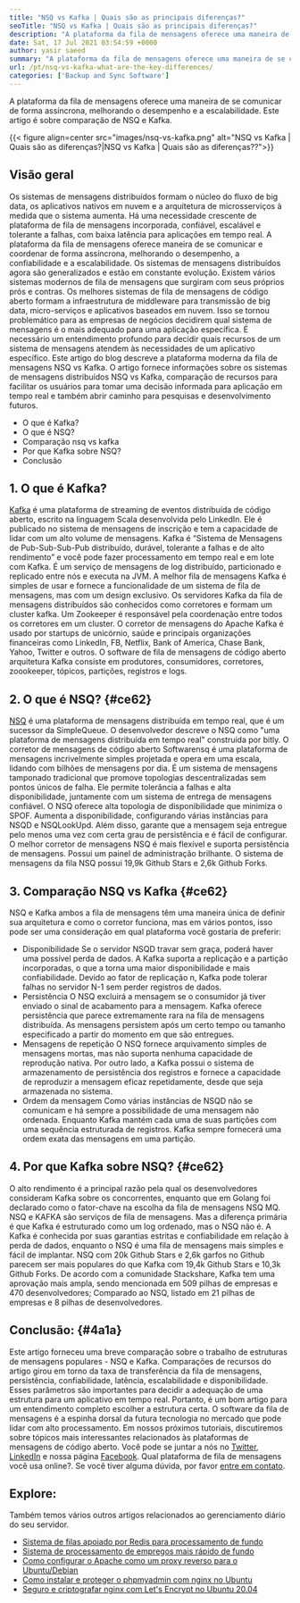 ```yaml
---
title: "NSQ vs Kafka | Quais são as principais diferenças?" 
seoTitle: "NSQ vs Kafka | Quais são as principais diferenças?" 
description: "A plataforma da fila de mensagens oferece uma maneira de se comunicar de forma assíncrona. Este artigo é sobre as diferenças do sistema de fila de mensagens NSQ e Kafka." 
date: Sat, 17 Jul 2021 03:54:59 +0000
author: yasir saeed
summary: "A plataforma da fila de mensagens oferece uma maneira de se comunicar de forma assíncrona, melhorando o desempenho e a escalabilidade. Este artigo é sobre comparação de NSQ e Kafka." 
url: /pt/nsq-vs-kafka-what-are-the-key-differences/
categories: ['Backup and Sync Software']
---
```


A plataforma da fila de mensagens oferece uma maneira de se comunicar de forma assíncrona, melhorando o desempenho e a escalabilidade. Este artigo é sobre comparação de NSQ e Kafka.

{{< figure align=center src="images/nsq-vs-kafka.png" alt="NSQ vs Kafka | Quais são as diferenças?|NSQ vs Kafka | Quais são as diferenças??">}}


##  **Visão geral**  
Os sistemas de mensagens distribuídos formam o núcleo do fluxo de big data, os aplicativos nativos em nuvem e a arquitetura de microsserviços à medida que o sistema aumenta. Há uma necessidade crescente de plataforma de fila de mensagens incorporada, confiável, escalável e tolerante a falhas, com baixa latência para aplicações em tempo real. A plataforma da fila de mensagens oferece maneira de se comunicar e coordenar de forma assíncrona, melhorando o desempenho, a confiabilidade e a escalabilidade.
Os sistemas de mensagens distribuídos agora são generalizados e estão em constante evolução. Existem vários sistemas modernos de fila de mensagens que surgiram com seus próprios prós e contras. Os melhores sistemas de fila de mensagens de código aberto formam a infraestrutura de middleware para transmissão de big data, micro-serviços e aplicativos baseados em nuvem. Isso se tornou problemático para as empresas de negócios decidirem qual sistema de mensagens é o mais adequado para uma aplicação específica. É necessário um entendimento profundo para decidir quais recursos de um sistema de mensagens atendem às necessidades de um aplicativo específico.
Este artigo do blog descreve a plataforma moderna da fila de mensagens NSQ vs Kafka. O artigo fornece informações sobre os sistemas de mensagens distribuídos NSQ vs Kafka, comparação de recursos para facilitar os usuários para tomar uma decisão informada para aplicação em tempo real e também abrir caminho para pesquisas e desenvolvimento futuros.
  * O que é Kafka?
  * O que é NSQ?
  * Comparação nsq vs kafka
  * Por que Kafka sobre NSQ?
  * Conclusão

## 1. O que é Kafka?
[Kafka][1] é uma plataforma de streaming de eventos distribuída de código aberto, escrito na linguagem Scala desenvolvida pelo LinkedIn. Ele é publicado no sistema de mensagens de inscrição e tem a capacidade de lidar com um alto volume de mensagens. Kafka é “Sistema de Mensagens de Pub-Sub-Sub-Pub distribuído, durável, tolerante a falhas e de alto rendimento” e você pode fazer processamento em tempo real e em lote com Kafka. É um serviço de mensagens de log distribuído, particionado e replicado entre nós e executa na JVM. A melhor fila de mensagens Kafka é simples de usar e fornece a funcionalidade de um sistema de fila de mensagens, mas com um design exclusivo.
Os servidores Kafka da fila de mensagens distribuídos são conhecidos como corretores e formam um cluster kafka. Um Zookeeper é responsável pela coordenação entre todos os corretores em um cluster. O corretor de mensagens do Apache Kafka é usado por startups de unicórnio, saúde e principais organizações financeiras como LinkedIn, FB, Netflix, Bank of America, Chase Bank, Yahoo, Twitter e outros. O software de fila de mensagens de código aberto arquitetura Kafka consiste em produtores, consumidores, corretores, zoookeeper, tópicos, partições, registros e logs.

## 2. O que é NSQ? {#ce62}

[NSQ][2] é uma plataforma de mensagens distribuída em tempo real, que é um sucessor da SimpleQueue. O desenvolvedor descreve o NSQ como "uma plataforma de mensagens distribuída em tempo real" construída por bitly. O corretor de mensagens de código aberto Softwarensq é uma plataforma de mensagens incrivelmente simples projetada e opera em uma escala, lidando com bilhões de mensagens por dia. É um sistema de mensagens tamponado tradicional que promove topologias descentralizadas sem pontos únicos de falha. Ele permite tolerância a falhas e alta disponibilidade, juntamente com um sistema de entrega de mensagens confiável.
O NSQ oferece alta topologia de disponibilidade que minimiza o SPOF. Aumenta a disponibilidade, configurando várias instâncias para NSQD e NSQLookUpd. Além disso, garante que a mensagem seja entregue pelo menos uma vez com certa grau de persistência e é fácil de configurar. O melhor corretor de mensagens NSQ é mais flexível e suporta persistência de mensagens. Possui um painel de administração brilhante. O sistema de mensagens da fila NSQ possui 19,9k Github Stars e 2,6k Github Forks.

## 3. Comparação NSQ vs Kafka {#ce62}

NSQ e Kafka ambos a fila de mensagens têm uma maneira única de definir sua arquitetura e como o corretor funciona, mas em vários pontos, isso pode ser uma consideração em qual plataforma você gostaria de preferir:
  * Disponibilidade
Se o servidor NSQD travar sem graça, poderá haver uma possível perda de dados. A Kafka suporta a replicação e a partição incorporadas, o que a torna uma maior disponibilidade e mais confiabilidade. Devido ao fator de replicação n, Kafka pode tolerar falhas no servidor N-1 sem perder registros de dados.
  * Persistência
O NSQ excluirá a mensagem se o consumidor já tiver enviado o sinal de acabamento para a mensagem.
Kafka oferece persistência que parece extremamente rara na fila de mensagens distribuída. As mensagens persistem após um certo tempo ou tamanho especificado a partir do momento em que são entregues.
  * Mensagens de repetição
O NSQ fornece arquivamento simples de mensagens mortas, mas não suporta nenhuma capacidade de reprodução nativa.
Por outro lado, a Kafka possui o sistema de armazenamento de persistência dos registros e fornece a capacidade de reproduzir a mensagem eficaz repetidamente, desde que seja armazenada no sistema.
  * Ordem da mensagem
Como várias instâncias de NSQD não se comunicam e há sempre a possibilidade de uma mensagem não ordenada. Enquanto Kafka mantém cada uma de suas partições com uma sequência estruturada de registros. Kafka sempre fornecerá uma ordem exata das mensagens em uma partição.

## 4. Por que Kafka sobre NSQ? {#ce62}

O alto rendimento é a principal razão pela qual os desenvolvedores consideram Kafka sobre os concorrentes, enquanto que em Golang foi declarado como o fator-chave na escolha da fila de mensagens NSQ MQ. NSQ e KAFKA são serviços de fila de mensagens. Mas a diferença primária é que Kafka é estruturado como um log ordenado, mas o NSQ não é. A Kafka é conhecida por suas garantias estritas e confiabilidade em relação à perda de dados, enquanto o NSQ é uma fila de mensagens mais simples e fácil de implantar.
NSQ com 20k Github Stars e 2,6k garfos no Github parecem ser mais populares do que Kafka com 19,4k Github Stars e 10,3k Github Forks. De acordo com a comunidade Stackshare, Kafka tem uma aprovação mais ampla, sendo mencionada em 509 pilhas de empresas e 470 desenvolvedores; Comparado ao NSQ, listado em 21 pilhas de empresas e 8 pilhas de desenvolvedores.

## Conclusão: {#4a1a}

Este artigo forneceu uma breve comparação sobre o trabalho de estruturas de mensagens populares - NSQ e Kafka. Comparações de recursos do artigo girou em torno da taxa de transferência da fila de mensagens, persistência, confiabilidade, latência, escalabilidade e disponibilidade. Esses parâmetros são importantes para decidir a adequação de uma estrutura para um aplicativo em tempo real. Portanto, é um bom artigo para um entendimento completo escolher a estrutura certa. O software da fila de mensagens é a espinha dorsal da futura tecnologia no mercado que pode lidar com alto processamento. Em nossos próximos tutoriais, discutiremos sobre tópicos mais interessantes relacionados às plataformas de mensagens de código aberto.
Você pode se juntar a nós no [Twitter][3], [LinkedIn][4] e nossa página [Facebook][5]. Qual plataforma de fila de mensagens você usa online?. Se você tiver alguma dúvida, por favor [entre em contato][6].

## Explore:
Também temos vários outros artigos relacionados ao gerenciamento diário do seu servidor.
  * [Sistema de filas apoiado por Redis para processamento de fundo][7]
  * [Sistema de processamento de empregos mais rápido de fundo][8]
  * [Como configurar o Apache como um proxy reverso para o Ubuntu/Debian][9]
  * [Como instalar e proteger o phpmyadmin com nginx no Ubuntu][10]
  * [Seguro e criptografar nginx com Let's Encrypt no Ubuntu 20.04][11]



 [1]: https://kafka.apache.org/
 [2]: https://nsq.io/
 [3]: https://twitter.com/containerize_co
 [4]: https://www.linkedin.com/company/containerize/
 [5]: http://facebook.com/containerize
 [6]: mailto:yasir.saeed@aspose.com
 [7]: https://products.containerize.com/message-queue-software/resque/
 [8]: https://products.containerize.com/message-queue-software/sidekiq/
 [9]: https://blog.containerize.com/web-server-solution-stack/how-to-configure-apache-as-a-reverse-proxy-for-ubuntudebian/
 [10]: https://blog.containerize.com/web-server-solution-stack/how-to-install-and-secure-phpmyadmin-with-nginx-on-ubuntu/
 [11]: https://blog.containerize.com/web-server-solution-stack/how-to-secure-nginx-with-letsencrypt-on-ubuntu-20-04/
